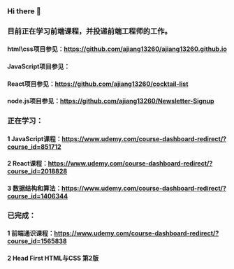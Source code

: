 ### Hi there 👋
### 目前正在学习前端课程，并投递前端工程师的工作。
#### html\css项目参见：https://github.com/ajiang13260/ajiang13260.github.io
#### JavaScript项目参见：
#### React项目参见：https://github.com/ajiang13260/cocktail-list
#### node.js项目参见：https://github.com/ajiang13260/Newsletter-Signup
### 正在学习：
#### 1 JavaScript课程：https://www.udemy.com/course-dashboard-redirect/?course_id=851712
#### 2 React课程：https://www.udemy.com/course-dashboard-redirect/?course_id=2018828
#### 3 数据结构和算法：https://www.udemy.com/course-dashboard-redirect/?course_id=1406344
### 已完成：
#### 1 前端通识课程：https://www.udemy.com/course-dashboard-redirect/?course_id=1565838
#### 2 Head First HTML与CSS 第2版

<!--
**ajiang13260/ajiang13260** is a ✨ _special_ ✨ repository because its `README.md` (this file) appears on your GitHub profile.

Here are some ideas to get you started:

- 🔭 I’m currently working on ...
- 🌱 I’m currently learning ...
- 👯 I’m looking to collaborate on ...
- 🤔 I’m looking for help with ...
- 💬 Ask me about ...
- 📫 How to reach me: ...
- 😄 Pronouns: ...
- ⚡ Fun fact: ...
-->
